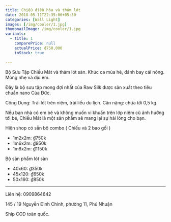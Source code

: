 ```yaml
---
title: Chiếu điều hòa và thảm lót
date: 2018-05-11T22:35:06+05:30
categories: [Wall Light]
images: [/img/cooler/1.jpg]
thumbnailImage: /img/cooler/1.jpg
variants: 
  - title: 1
    comparePrice: null
    actualPrice: ₫750,000
    inStock: true
  
---
```


Bộ Sưu Tập Chiếu Mát và thảm lót sàn. Khúc ca mùa hè, đánh bay cái nóng. Mỏng nhẹ và dịu êm.

Đây là bộ sưu tập mong đợi nhất của Raw Silk được sản xuất theo tiêu chuẩn nano Của Đức.

Công Dụng: Trải lót trên niệm, trải liều du lịch.
Cân nặng: chưa tới 0,5 kg.

Nếu bạn nhà có em bé và không muốn vi khuẩn trên lớp niệm cũ ảnh hưởng tới bé, Chiếu Mát là một sản phẩm sẽ mang lại sự hài lòng cho bạn.

Hiện shop có sẵn bộ combo ( Chiếu và 2 bao gối )

- 1m2x2m: ₫750k
- 1m6x2m: ₫950k
- 1m8x2m: ₫1150k

Bộ sản phẩm lót sàn

- 40x60: ₫350k
- 45x120: ₫650k
- 50x160: ₫850k
 
--- 
Liên hệ: 0909864642

145 / 19 Nguyễn Đình Chính, phường 11, Phú Nhuận

Ship COD toàn quốc.
